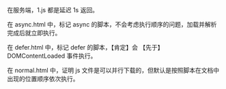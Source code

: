 在服务端，1.js 都是延迟 1s 返回。

在 async.html 中，标记 async 的脚本，不会考虑执行顺序的问题，加载并解析完成后就立即执行。

在 defer.html 中，标记 defer 的脚本，【肯定】会 【先于】 DOMContentLoaded 事件执行。

在 normal.html 中，证明 js 文件是可以并行下载的，但默认是按照脚本在文档中出现的位置顺序依次执行。

